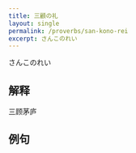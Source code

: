 ```yaml
---
title: 三顧の礼
layout: single
permalink: /proverbs/san-kono-rei
excerpt: さんこのれい
---
```


さんこのれい

## 解释

三顾茅庐

## 例句

